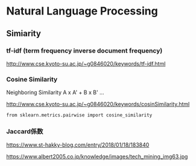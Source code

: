 # Natural Language Processing

## Simiarity

### tf-idf (term frequency inverse document frequency)

http://www.cse.kyoto-su.ac.jp/~g0846020/keywords/tf-idf.html

### Cosine Similarity

Neighboring Similarity
A x A' + B x B' ...

http://www.cse.kyoto-su.ac.jp/~g0846020/keywords/cosinSimilarity.html

```
from sklearn.metrics.pairwise import cosine_similarity
```

### Jaccard係数

https://www.st-hakky-blog.com/entry/2018/01/18/183840

https://www.albert2005.co.jp/knowledge/images/tech_mining_img63.jpg

